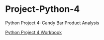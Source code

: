 # Project-Python-4
 Python Project 4: Candy Bar Product Analysis

[Python Project 4 Workbook](/html/candybar.html)
